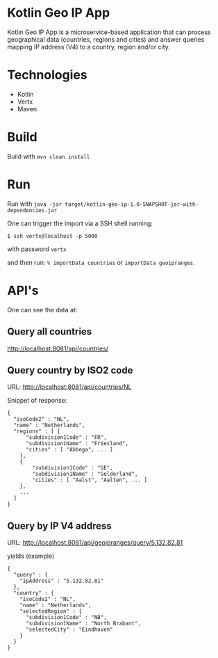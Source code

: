 # Kotlin Geo IP App
Kotlin Geo IP App is a microservice-based application that can process geographical data (countries, regions and cities)
and answer queries mapping IP address (V4) to a country, region and/or city. 

# Technologies
- Kotlin 
- Vertx 
- Maven

# Build
Build with `mvn clean install`

# Run
Run with `java -jar target/kotlin-geo-ip-1.0-SNAPSHOT-jar-with-dependencies.jar`

One can trigger the import via a SSH shell running:

`$ ssh vertx@localhost -p 5000`

with password `vertx`

and then run: `% importData countries` or `importData geoipranges`.

# API's
One can see the data at:

## Query all countries
[http://localhost:8081/api/countries/](http://localhost:8081/api/countries/)

## Query country by ISO2 code
URL: [http://localhost:8081/api/countries/NL](http://localhost:8081/api/countries/NL) 

Snippet of response:
```
{
  "isoCode2" : "NL",
  "name" : "Netherlands",
  "regions" : [ {
      "subdivision1Code" : "FR",
      "subdivision1Name" : "Friesland",
      "cities" : [ "Abbega", ... ]
    },
    {
        "subdivision1Code" : "GE",
        "subdivision1Name" : "Gelderland",
        "cities" : [ "Aalst", "Aalten", ... ]
    },
    ...
  ]
}
```

## Query by IP V4 address
URL: [http://localhost:8081/api/geoipranges/query/5.132.82.81](http://localhost:8081/api/geoipranges/query/5.132.82.81)

yields (example)

```
{
  "query" : {
    "ipAddress" : "5.132.82.81"
  },
  "country" : {
    "isoCode2" : "NL",
    "name" : "Netherlands",
    "selectedRegion" : {
      "subdivision1Code" : "NB",
      "subdivision1Name" : "North Brabant",
      "selectedCity" : "Eindhoven"
    }
  }
}
```